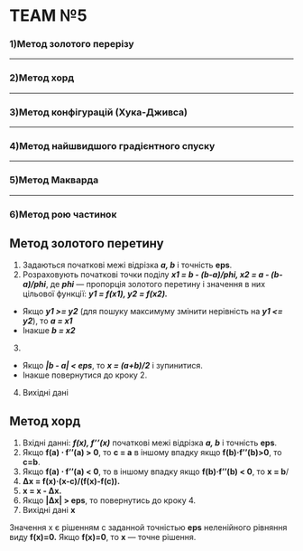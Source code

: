 TEAM №5
=====================
### 1)Метод золотого перерізу
***
### 2)Метод хорд
***
### 3)Метод конфігурацій (Хука-Дживса)
***
### 4)Метод найшвидшого градієнтного спуску
***
### 5)Метод Макварда
***
### 6)Метод рою частинок


Метод золотого перетину
-

1. Задаються початкові межі відрізка ***a, b*** і точність **eps**.
2. Розраховують початкові точки поділу ***x1 = b - (b-a)/phi, x2 = a - (b-a)/phi***, де ***phi*** — пропорція золотого перетину і значення в них цільової функції: ***y1 = f(x1), y2 = f(x2).***
  + Якщо ***y1 >= y2*** (для пошуку максимуму змінити нерівність на ***y1 <= y2***), то ***a = x1***
  + Інакше ***b = x2***
3. 
+ Якщо ***|b - a| < eps***, то ***x = (a+b)/2*** і зупинитися.
+ Інакше повернутися до кроку 2.
4. Вихідні дані


Метод хорд
-

1. Вхідні данні: ***f(x), f’’(x)*** початкові межі відрізка ***a, b*** і точність **eps**.
2. Якщо **f(a) ⋅ f’’(a) > 0**, то **c = a** в іншому впадку якщо **f(b)·f’’(b)>0**, то **c=b**.
3. Якщо **f(a) ⋅ f’’(a) < 0**, то в іншому впадку якщо **f(b)·f’’(b) < 0**, то **x = b**/
4. **Δx = f(x)·(x-c)/(f(x)-f(c)).**
5. **x = x - Δx.**
6. Якщо **|Δx| > eps**, то повернутись до кроку 4.
7. Вихідні дані **х**

Значення x є рішенням с заданной точністью **eps** неленійного рівняння виду **f(x)=0.**
Якщо **f(x)=0**, то **x** — точне рішення.





